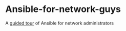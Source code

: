 # Ansible-for-network-guys
A [guided tour](fr/Introduction.md) of Ansible for network administrators
<!--stackedit_data:
eyJoaXN0b3J5IjpbODA1NjQwMjc3LC0xNTEzNDU5NTk1XX0=
-->